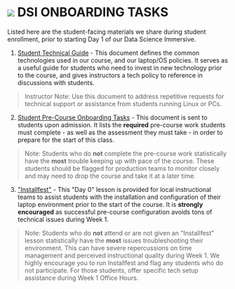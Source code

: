 # ![](https://ga-dash.s3.amazonaws.com/production/assets/logo-9f88ae6c9c3871690e33280fcf557f33.png) DSI ONBOARDING TASKS

Listed here are the student-facing materials we share during student enrollment, prior to starting Day 1 of our Data Science Immersive.

1. [Student Technical Guide](student-tech-guide.md) - This document defines the common technologies used in our course, and our laptop/OS policies. It serves as a useful guide for students who need to invest in new technology prior to the course, and gives instructors a tech policy to reference in discussions with students.

> Instructor Note: Use this document to address repetitive requests for technical support or assistance from students running Linux or PCs.

2. [Student Pre-Course Onboarding Tasks](pre-course-student-onboarding.md) - This document is sent to students upon admission. It lists the **required** pre-course work students must complete - as well as the assessment they must take - in order to prepare for the start of this class.

> Note: Students who do **not** complete the pre-course work statistically have the **most** trouble keeping up with pace of the course. These students should be flagged for production teams to monitor closely and may need to drop the course and take it at a later time.

3. ["Installfest"](./installfest-lesson) - This "Day 0" lesson is provided for local instructional teams to assist students with the installation and configuration of their laptop environment prior to the start of the course. It is **strongly encouraged** as successful pre-course configuration avoids tons of technical issues during Week 1.

> Note: Students who do **not** attend or are not given an "Installfest" lesson statistically have the **most** issues troubleshooting their environment. This can have severe repercussions on time management and perceived instructional quality during Week 1. We highly encourage you to run Installfest and flag any students who do not participate. For those students, offer specific tech setup assistance during Week 1 Office Hours.
